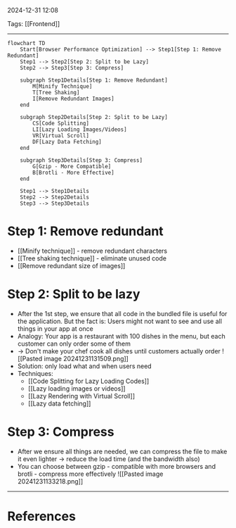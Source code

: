 2024-12-31 12:08

Tags: [[Frontend]]

---

```mermaid
flowchart TD
    Start[Browser Performance Optimization] --> Step1[Step 1: Remove Redundant]
    Step1 --> Step2[Step 2: Split to be Lazy]
    Step2 --> Step3[Step 3: Compress]

    subgraph Step1Details[Step 1: Remove Redundant]
        M[Minify Technique]
        T[Tree Shaking]
        I[Remove Redundant Images]
    end

    subgraph Step2Details[Step 2: Split to be Lazy]
        CS[Code Splitting]
        LI[Lazy Loading Images/Videos]
        VR[Virtual Scroll]
        DF[Lazy Data Fetching]
    end

    subgraph Step3Details[Step 3: Compress]
        G[Gzip - More Compatible]
        B[Brotli - More Effective]
    end

    Step1 --> Step1Details
    Step2 --> Step2Details
    Step3 --> Step3Details
```

# Step 1: Remove redundant

- [[Minify technique]] - remove redundant characters
- [[Tree shaking technique]] - eliminate unused code
- [[Remove redundant size of images]]

# Step 2: Split to be lazy

- After the 1st step, we ensure that all code in the bundled file is useful for the application. But the fact is: Users might not want to see and use all things in your app at once
- Analogy: Your app is a restaurant with 100 dishes in the menu, but each customer can only order some of them
- -> Don't make your chef cook all dishes until customers actually order
  ![[Pasted image 20241231131509.png]]
- Solution: only load what and when users need
- Techniques:
  - [[Code Splitting for Lazy Loading Codes]]
  - [[Lazy loading images or videos]]
  - [[Lazy Rendering with Virtual Scroll]]
  - [[Lazy data fetching]]

# Step 3: Compress

- After we ensure all things are needed, we can compress the file to make it even lighter -> reduce the load time (and the bandwidth also)
- You can choose between gzip - compatible with more browsers and brotli - compress more effectively
  ![[Pasted image 20241231133218.png]]

---

# References
